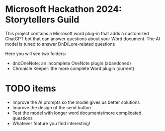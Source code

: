 # Microsoft Hackathon 2024: Storytellers Guild

This project contains a Microsoft word plug-in that adds a customized ChatGPT bot that can answer questions about your Word document. The AI model is tuned to answer DnD/Lore-related questions

Here you will see two folders:
- dndOneNote: an incomplete OneNote plugin (abandoned)
- Chronicle Keeper: the more complete Word plugin (current)

# TODO items
- Improve the AI prompts so the model gives us better solutions
- Improve the design of the send button
- Test the model with longer word documents/more complicated questions
- Whatever feature you find interesting!

